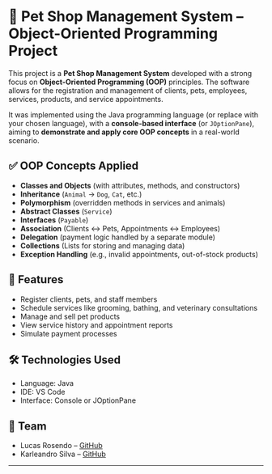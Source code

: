# 🐾 Pet Shop Management System – Object-Oriented Programming Project

This project is a **Pet Shop Management System** developed with a strong focus on **Object-Oriented Programming (OOP)** principles. The software allows for the registration and management of clients, pets, employees, services, products, and service appointments.

It was implemented using the Java programming language (or replace with your chosen language), with a **console-based interface** (or `JOptionPane`), aiming to **demonstrate and apply core OOP concepts** in a real-world scenario.

## ✅ OOP Concepts Applied

* **Classes and Objects** (with attributes, methods, and constructors)
* **Inheritance** (`Animal` → `Dog`, `Cat`, etc.)
* **Polymorphism** (overridden methods in services and animals)
* **Abstract Classes** (`Service`)
* **Interfaces** (`Payable`)
* **Association** (Clients ↔ Pets, Appointments ↔ Employees)
* **Delegation** (payment logic handled by a separate module)
* **Collections** (Lists for storing and managing data)
* **Exception Handling** (e.g., invalid appointments, out-of-stock products)

## 🧩 Features

* Register clients, pets, and staff members
* Schedule services like grooming, bathing, and veterinary consultations
* Manage and sell pet products
* View service history and appointment reports
* Simulate payment processes

## 🛠️ Technologies Used

* Language: Java 
* IDE: VS Code
* Interface: Console or JOptionPane

## 👥 Team

* Lucas Rosendo – [GitHub](https://github.com/LucaRosendo)
* Karleandro Silva – [GitHub](https://github.com/karleandrosilva)

---
